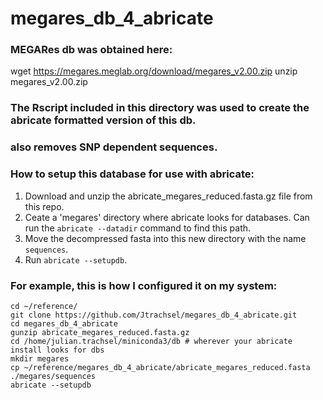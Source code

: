 # megares_db_4_abricate


### MEGARes db was obtained here:  
wget https://megares.meglab.org/download/megares_v2.00.zip
unzip megares_v2.00.zip


### The Rscript included in this directory was used to create the abricate formatted version of this db.  
### also removes SNP dependent sequences.  

### How to setup this database for use with abricate:
1. Download and unzip the abricate_megares_reduced.fasta.gz file from this repo.  
2. Ceate a 'megares' directory where abricate looks for databases.  Can run the `abricate --datadir` command to find this path.  
3. Move the decompressed fasta into this new directory with the name `sequences`.  
4. Run `abricate --setupdb`.  

### For example, this is how I configured it on my system:  
`cd ~/reference/`  
`git clone https://github.com/Jtrachsel/megares_db_4_abricate.git`  
`cd megares_db_4_abricate`  
`gunzip abricate_megares_reduced.fasta.gz `  
`cd /home/julian.trachsel/miniconda3/db # wherever your abricate install looks for dbs`  
`mkdir megares`  
`cp ~/reference/megares_db_4_abricate/abricate_megares_reduced.fasta ./megares/sequences`  
`abricate --setupdb`  
